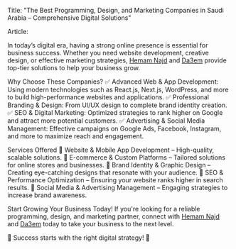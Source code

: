 Title:
"The Best Programming, Design, and Marketing Companies in Saudi Arabia – Comprehensive Digital Solutions"

Article:

In today’s digital era, having a strong online presence is essential for business success. Whether you need website development, creative design, or effective marketing strategies, <a href="https://www.hemam-najd.com/">Hemam Najd</a> and <a href="https://da3em.co/ar">Da3em</a> provide top-tier solutions to help your business grow.

Why Choose These Companies?
✅ Advanced Web & App Development: Using modern technologies such as React.js, Next.js, WordPress, and more to build high-performance websites and applications.
✅ Professional Branding & Design: From UI/UX design to complete brand identity creation.
✅ SEO & Digital Marketing: Optimized strategies to rank higher on Google and attract more potential customers.
✅ Advertising & Social Media Management: Effective campaigns on Google Ads, Facebook, Instagram, and more to maximize reach and engagement.

Services Offered
🔹 Website & Mobile App Development – High-quality, scalable solutions.
🔹 E-commerce & Custom Platforms – Tailored solutions for online stores and businesses.
🔹 Brand Identity & Graphic Design – Creating eye-catching designs that resonate with your audience.
🔹 SEO & Performance Optimization – Ensuring your website ranks higher in search results.
🔹 Social Media & Advertising Management – Engaging strategies to increase brand awareness.

Start Growing Your Business Today!
If you're looking for a reliable programming, design, and marketing partner, connect with <a href="https://www.hemam-najd.com/">Hemam Najd</a> and <a href="https://da3em.co/ar">Da3em</a> today to take your business to the next level.

🚀 Success starts with the right digital strategy! 🚀

